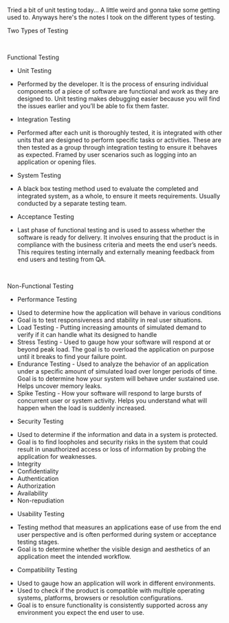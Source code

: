 ﻿
<html>
<head>
    <meta charset="utf-8" />
    <title>Testing Notes</title>
</head>
<body>
<p><span style="font-weight: 400;">Tried a bit of unit testing today... A little weird and gonna take some getting used to. Anyways here's the notes I took on the different types of testing.
<p><span style="font-weight: 400;">Two Types of Testing</span></p>
<p>&nbsp;</p>
<p><span style="font-weight: 400;">Functional Testing</span></p>
<ul>
<li style="font-weight: 400;"><span style="font-weight: 400;">Unit Testing</span></li>
</ul>
<ul>
<li style="font-weight: 400;"><span style="font-weight: 400;">Performed by the developer. It is the process of ensuring individual components of a piece of software are functional and work as they are designed to. Unit testing makes debugging easier because you will find the issues earlier and you&rsquo;ll be able to fix them faster.</span></li>
</ul>
<ul>
<li style="font-weight: 400;"><span style="font-weight: 400;">Integration Testing</span></li>
</ul>
<ul>
<li style="font-weight: 400;"><span style="font-weight: 400;">Performed after each unit is thoroughly tested, it is integrated with other units that are designed to perform specific tasks or activities. These are then tested as a group through integration testing to ensure it behaves as expected. Framed by user scenarios such as logging into an application or opening files.</span></li>
</ul>
<ul>
<li style="font-weight: 400;"><span style="font-weight: 400;">System Testing</span></li>
</ul>
<ul>
<li style="font-weight: 400;"><span style="font-weight: 400;">A black box testing method used to evaluate the completed and integrated system, as a whole, to ensure it meets requirements. Usually conducted by a separate testing team.</span></li>
</ul>
<ul>
<li style="font-weight: 400;"><span style="font-weight: 400;">Acceptance Testing</span></li>
</ul>
<ul>
<li style="font-weight: 400;"><span style="font-weight: 400;">Last phase of functional testing and is used to assess whether the software is ready for delivery. It involves ensuring that the product is in compliance with the business criteria and meets the end user&rsquo;s needs. This requires testing internally and externally meaning feedback from end users and testing from QA.</span></li>
</ul>
<p>&nbsp;</p>
<p><span style="font-weight: 400;">Non-Functional Testing</span></p>
<ul>
<li style="font-weight: 400;"><span style="font-weight: 400;">Performance Testing</span></li>
</ul>
<ul>
<li style="font-weight: 400;"><span style="font-weight: 400;">Used to determine how the application will behave in various conditions</span></li>
<li style="font-weight: 400;"><span style="font-weight: 400;">Goal is to test responsiveness and stability in real user situations.</span></li>
<li style="font-weight: 400;"><span style="font-weight: 400;">Load Testing - Putting increasing amounts of simulated demand to verify if it can handle what its designed to handle</span></li>
<li style="font-weight: 400;"><span style="font-weight: 400;">Stress Testing - Used to gauge how your software will respond at or beyond peak load. The goal is to overload the application on purpose until it breaks to find your failure point.</span></li>
<li style="font-weight: 400;"><span style="font-weight: 400;">Endurance Testing - Used to analyze the behavior of an application under a specific amount of simulated load over longer periods of time. Goal is to determine how your system will behave under sustained use. Helps uncover memory leaks.</span></li>
<li style="font-weight: 400;"><span style="font-weight: 400;">Spike Testing - How your software will respond to large bursts of concurrent user or system activity. Helps you understand what will happen when the load is suddenly increased.</span></li>
</ul>
<ul>
<li style="font-weight: 400;"><span style="font-weight: 400;">Security Testing</span></li>
</ul>
<ul>
<li style="font-weight: 400;"><span style="font-weight: 400;">Used to determine if the information and data in a system is protected.</span></li>
<li style="font-weight: 400;"><span style="font-weight: 400;">Goal is to find loopholes and security risks in the system that could result in unauthorized access or loss of information by probing the application for weaknesses.</span></li>
<li style="font-weight: 400;"><span style="font-weight: 400;">Integrity</span></li>
<li style="font-weight: 400;"><span style="font-weight: 400;">Confidentiality</span></li>
<li style="font-weight: 400;"><span style="font-weight: 400;">Authentication</span></li>
<li style="font-weight: 400;"><span style="font-weight: 400;">Authorization</span></li>
<li style="font-weight: 400;"><span style="font-weight: 400;">Availability</span></li>
<li style="font-weight: 400;"><span style="font-weight: 400;">Non-repudiation</span></li>
</ul>
<ul>
<li style="font-weight: 400;"><span style="font-weight: 400;">Usability Testing</span></li>
</ul>
<ul>
<li style="font-weight: 400;"><span style="font-weight: 400;">Testing method that measures an applications ease of use from the end user perspective and is often performed during system or acceptance testing stages.</span></li>
<li style="font-weight: 400;"><span style="font-weight: 400;">Goal is to determine whether the visible design and aesthetics of an application meet the intended workflow.</span></li>
</ul>
<ul>
<li style="font-weight: 400;"><span style="font-weight: 400;">Compatibility Testing</span></li>
</ul>
<ul>
<li style="font-weight: 400;"><span style="font-weight: 400;">Used to gauge how an application will work in different environments.</span></li>
<li style="font-weight: 400;"><span style="font-weight: 400;">Used to check if the product is compatible with multiple operating systems, platforms, browsers or resolution configurations.</span></li>
<li style="font-weight: 400;"><span style="font-weight: 400;">Goal is to ensure functionality is consistently supported across any environment you expect the end user to use.</span></li>
</ul>
</body>
</html>